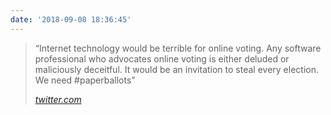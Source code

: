 ```yaml
---
date: '2018-09-08 18:36:45'
---
```

> “Internet technology would be terrible for online voting. Any software professional who advocates online voting is either deluded or maliciously deceitful. It would be an invitation to steal every election. We need #paperballots”
>
> <cite>[twitter.com](https://twitter.com/joshsusser/status/1038174976593997824)</cite>
